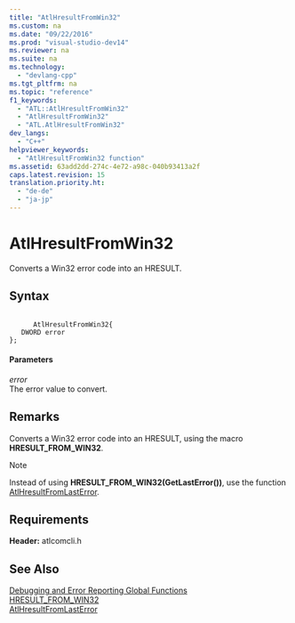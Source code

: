 ```yaml
---
title: "AtlHresultFromWin32"
ms.custom: na
ms.date: "09/22/2016"
ms.prod: "visual-studio-dev14"
ms.reviewer: na
ms.suite: na
ms.technology: 
  - "devlang-cpp"
ms.tgt_pltfrm: na
ms.topic: "reference"
f1_keywords: 
  - "ATL::AtlHresultFromWin32"
  - "AtlHresultFromWin32"
  - "ATL.AtlHresultFromWin32"
dev_langs: 
  - "C++"
helpviewer_keywords: 
  - "AtlHresultFromWin32 function"
ms.assetid: 63add2dd-274c-4e72-a98c-040b93413a2f
caps.latest.revision: 15
translation.priority.ht: 
  - "de-de"
  - "ja-jp"
---
```

# AtlHresultFromWin32
Converts a Win32 error code into an HRESULT.  
  
## Syntax  
  
```  
  
      AtlHresultFromWin32{  
   DWORD error  
};  
```  
  
#### Parameters  
 *error*  
 The error value to convert.  
  
## Remarks  
 Converts a Win32 error code into an HRESULT, using the macro **HRESULT_FROM_WIN32**.  
  
> [!NOTE]
>  Instead of using **HRESULT_FROM_WIN32(GetLastError())**, use the function [AtlHresultFromLastError](../VS_csharp/atlhresultfromlasterror.md).  
  
## Requirements  
 **Header:** atlcomcli.h  
  
## See Also  
 [Debugging and Error Reporting Global Functions](../VS_csharp/debugging-and-error-reporting-global-functions.md)   
 [HRESULT_FROM_WIN32](http://msdn.microsoft.com/library/windows/desktop/ms680746)   
 [AtlHresultFromLastError](../VS_csharp/atlhresultfromlasterror.md)